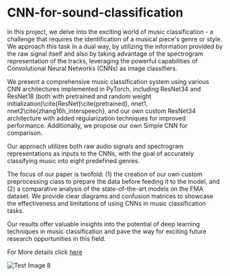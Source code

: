 # CNN-for-sound-classification


In this project, we delve into the exciting world of music classification - a challenge that requires the identification of a musical piece's genre or style. We approach this task in a dual way, by utilizing the information provided by the raw signal itself and also by taking advantage of the spectrogram representation of the tracks, leveraging the powerful capabilities of Convolutional Neural Networks (CNNs) as image classifiers.

We present a comprehensive music classification system using various CNN architectures implemented in PyTorch, including ResNet34 and ResNet18 (both with pretrained and random weight initialization)\cite{ResNet}\cite{pretrained}, nnet1, nnet2\cite{zhang16h_interspeech}, and our own custom ResNet34 architecture with added regularization techniques for improved performance. Additionally, we propose our own Simple CNN for comparison.

Our approach utilizes both raw audio signals and spectrogram representations as inputs to the CNNs, with the goal of accurately classifying music into eight predefined genres.

The focus of our paper is twofold: (1) the creation of our own custom preprocessing class to prepare the data before feeding it to the model, and (2) a comparative analysis of the state-of-the-art models on the FMA dataset. We provide clear diagrams and confusion matrices to showcase the effectiveness and limitations of using CNNs in music classification tasks.

Our results offer valuable insights into the potential of deep learning techniques in music classification and pave the way for exciting future research opportunities in this field.






For More details click [here](https://docs.google.com/spreadsheets/d/1sCCcPoR8EBBya6jRyCnfTytkSTWD2QRgWzJlIAxwu5s/edit#gid=0)


![Test Image 8](https://www.google.com/url?sa=i&url=https%3A%2F%2Fwww.pngwing.com%2Fen%2Ffree-png-bbuuk&psig=AOvVaw1wKWUBLzu19ZN2e8HzD1U1&ust=1676150323957000&source=images&cd=vfe&ved=0CBAQjRxqFwoTCJjf_dbwi_0CFQAAAAAdAAAAABAF)




